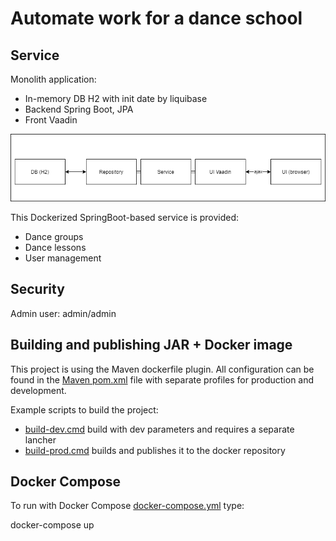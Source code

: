 # Automate work for a dance school

## Service
Monolith application:
- In-memory DB H2 with init date by liquibase
- Backend Spring Boot, JPA
- Front Vaadin

![The architecture diagram](https://github.com/vlad-iv/dance-school/raw/1_Monolith/doc/monotith.png)

This Dockerized SpringBoot-based service is provided:

- Dance groups
- Dance lessons
- User management

## Security
Admin user: admin/admin

## Building and publishing JAR + Docker image
This project is using the Maven dockerfile plugin.
All configuration can be found in the [Maven pom.xml](pom.xml) file 
with separate profiles for production and development.

Example scripts to build the project:
- [build-dev.cmd](server/build-dev.cmd) build with dev parameters and requires a separate lancher
- [build-prod.cmd](server/build-prod.cmd) builds and publishes it to the docker repository

## Docker Compose
To run with Docker Compose [docker-compose.yml](docker-compose.yml) type:

docker-compose up
